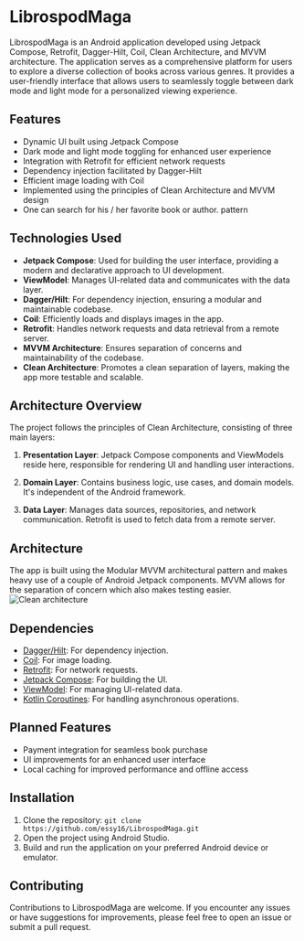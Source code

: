 # LibrospodMaga

LibrospodMaga is an Android application developed using Jetpack Compose, Retrofit, Dagger-Hilt, Coil, Clean Architecture, and MVVM architecture. The application serves as a comprehensive platform for users to explore a diverse collection of books across various genres. It provides a user-friendly interface that allows users to seamlessly toggle between dark mode and light mode for a personalized viewing experience.

## Features

- Dynamic UI built using Jetpack Compose
- Dark mode and light mode toggling for enhanced user experience
- Integration with Retrofit for efficient network requests
- Dependency injection facilitated by Dagger-Hilt
- Efficient image loading with Coil
- Implemented using the principles of Clean Architecture and MVVM design
- One can search for his / her favorite book or author.
pattern
## Technologies Used
- **Jetpack Compose**: Used for building the user interface, providing a modern and declarative approach to UI development.
- **ViewModel**: Manages UI-related data and communicates with the data layer.
- **Dagger/Hilt**: For dependency injection, ensuring a modular and maintainable codebase.
- **Coil**: Efficiently loads and displays images in the app.
- **Retrofit**: Handles network requests and data retrieval from a remote server.
- **MVVM Architecture**: Ensures separation of concerns and maintainability of the codebase.
- **Clean Architecture**: Promotes a clean separation of layers, making the app more testable and scalable.

## Architecture Overview
The project follows the principles of Clean Architecture, consisting of three main layers:

1. **Presentation Layer**: Jetpack Compose components and ViewModels reside here, responsible for rendering UI and handling user interactions.

2. **Domain Layer**: Contains business logic, use cases, and domain models. It's independent of the Android framework.

3. **Data Layer**: Manages data sources, repositories, and network communication. Retrofit is used to fetch data from a remote server.
## Architecture
The app is built using the Modular MVVM architectural pattern and makes heavy use of a couple of Android Jetpack components. MVVM allows for the separation of concern which also makes testing easier.
![Clean architecture](https://blog.cleancoder.com/uncle-bob/images/2012-08-13-the-clean-architecture/CleanArchitecture.jpg)
## Dependencies
- [Dagger/Hilt](https://dagger.dev/hilt/): For dependency injection.
- [Coil](https://coil-kt.github.io/coil/): For image loading.
- [Retrofit](https://square.github.io/retrofit/): For network requests.
- [Jetpack Compose](https://developer.android.com/jetpack/compose): For building the UI.
- [ViewModel](https://developer.android.com/topic/libraries/architecture/viewmodel): For managing UI-related data.
- [Kotlin Coroutines](https://developer.android.com/kotlin/coroutines): For handling asynchronous operations.


## Planned Features

- Payment integration for seamless book purchase
- UI improvements for an enhanced user interface
- Local caching for improved performance and offline access

## Installation

1. Clone the repository: `git clone https://github.com/essy16/LibrospodMaga.git`
2. Open the project using Android Studio.
3. Build and run the application on your preferred Android device or emulator.

## Contributing

Contributions to LibrospodMaga are welcome. If you encounter any issues or have suggestions for improvements, please feel free to open an issue or submit a pull request.


